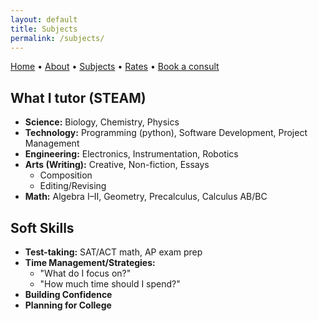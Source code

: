 ```yaml
---
layout: default
title: Subjects
permalink: /subjects/
---
```


[Home](/index) • [About](/about) • [Subjects](/subjects) •  [Rates](/rates) • [Book a consult](/calendar-parents)

## **What I tutor (STEAM)**
- **Science:** Biology, Chemistry, Physics
- **Technology:** Programming (python), Software Development, Project Management
- **Engineering:** Electronics, Instrumentation, Robotics
- **Arts (Writing):** Creative, Non-fiction, Essays
  * Composition
  * Editing/Revising
- **Math:** Algebra I–II, Geometry, Precalculus, Calculus AB/BC  

## **Soft Skills**
- **Test-taking:** SAT/ACT math, AP exam prep
- **Time Management/Strategies:**
  * "What do I focus on?"
  * "How much time should I spend?"
- **Building Confidence**
- **Planning for College**



